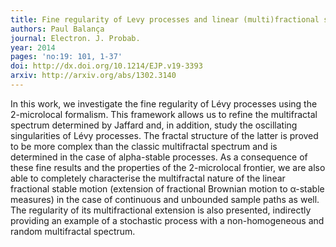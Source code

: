 ```yaml
---
title: Fine regularity of Levy processes and linear (multi)fractional stable motion.
authors: Paul Balança
journal: Electron. J. Probab.
year: 2014
pages: 'no:19: 101, 1-37'
doi: http://dx.doi.org/10.1214/EJP.v19-3393
arxiv: http://arxiv.org/abs/1302.3140
---
```


In this work, we investigate the fine regularity of Lévy processes using the 2-microlocal formalism. This framework allows us to refine the multifractal spectrum determined by Jaffard and, in addition, study the oscillating singularities of Lévy processes. The fractal structure of the latter is proved to be more complex than the classic multifractal spectrum and is determined in the case of alpha-stable processes. As a consequence of these fine results and the properties of the 2-microlocal frontier, we are also able to completely characterise the multifractal nature of the linear fractional stable motion (extension of fractional Brownian motion to α-stable measures) in the case of continuous and unbounded sample paths as well. The regularity of its multifractional extension is also presented, indirectly providing an example of a stochastic process with a non-homogeneous and random multifractal spectrum.

